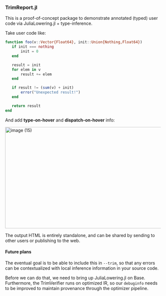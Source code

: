 ### TrimReport.jl

This is a proof-of-concept package to demonstrate annotated (typed) user code via JuliaLowering.jl + type-inference.

Take user code like:
```julia
function foo(v::Vector{Float64}, init::Union{Nothing,Float64})
   if init === nothing
       init = 0
   end

   result = init
   for elem in v
       result += elem
   end

   if result != (sum(v) + init)
       error("Unexpected result!")
   end

   return result
end
```

And add **type-on-hover** and **dispatch-on-hover** info:

<img width="526" height="327" alt="image (15)" src="https://github.com/user-attachments/assets/d29b6f73-01d7-49ae-98ec-9d35ddc87ca2" />

The output HTML is entirely standalone, and can be shared by sending to other users or publishing to the web.

#### Future plans

The eventual goal is to be able to include this in `--trim`, so that any errors can be contextualized with local inference information in your source code.

Before we can do that, we need to bring up JuliaLowering.jl on Base. Furthermore, the TrimVerifier runs on optimized IR, so our `debuginfo` needs to be improved to maintain provenance through the optimizer pipeline.
